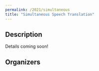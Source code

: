 ```yaml
---
permalink: /2021/simultaneous
title: "Simultaneous Speech Translation"
---
```


## Description

Details coming soon!

<!-- the task, the languages, and the type of data -->


## Organizers

<!-- list of names and affiliations -->


<!-- Markdown notes: comments can be formed as above; bulleted lines start with a - ; if you want to have a line break either put a blank line in between the text or leave two spaces at the end of the line -->
